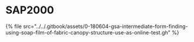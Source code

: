 # SAP2000

{% file src="../../.gitbook/assets/0-180604-gsa-intermediate-form-finding-using-soap-film-of-fabric-canopy-structure-use-as-online-test.gh" %}



